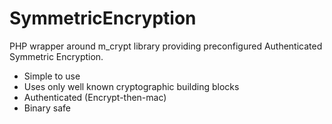 SymmetricEncryption
===================

PHP wrapper around m_crypt library providing preconfigured Authenticated Symmetric Encryption.

- Simple to use
- Uses only well known cryptographic building blocks
- Authenticated (Encrypt-then-mac)
- Binary safe
